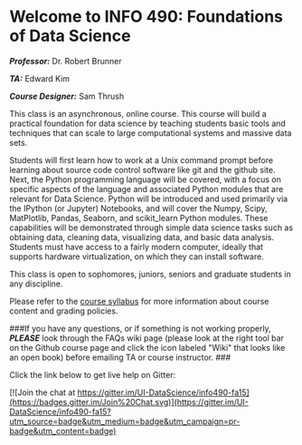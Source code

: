 # Welcome to INFO 490: Foundations of Data Science #

***Professor:*** Dr. Robert Brunner

***TA:*** Edward Kim

***Course Designer:*** Sam Thrush

This class is an asynchronous, online course. This course will build a practical foundation for data science
by teaching students basic tools and techniques that can scale to large computational systems and massive data sets.

Students will first learn how to work at a Unix command prompt before learning about source code control software 
like git and the github site. Next, the Python programming language will be covered, with a focus on specific aspects
of the language and associated Python modules that are relevant for Data Science. Python will be introduced and used
primarily via the IPython (or Jupyter) Notebooks, and will cover the Numpy, Scipy, MatPlotlib, Pandas, Seaborn, and
scikit_learn Python modules. These capabilities will be demonstrated through simple data science tasks such as obtaining data,
cleaning data, visualizing data, and basic data analysis. Students must have access to a fairly modern computer, ideally 
that supports hardware virtualization, on which they can install software. 

This class is open to sophomores, juniors, seniors and graduate students in any discipline.

Please refer to the [course syllabus](orientation/syllabus.md) for more information about course content and grading policies.

###If you have any questions, or if something is not working properly, ***PLEASE*** look through the FAQs wiki page (please look at the right tool bar on the Github course page and click the icon labeled "Wiki" that looks like an open book) before emailing TA or course instructor.  ###

Click the link below to get live help on Gitter:

[![Join the chat at https://gitter.im/UI-DataScience/info490-fa15](https://badges.gitter.im/Join%20Chat.svg)](https://gitter.im/UI-DataScience/info490-fa15?utm_source=badge&utm_medium=badge&utm_campaign=pr-badge&utm_content=badge)
